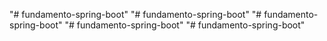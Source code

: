 "# fundamento-spring-boot" 
"# fundamento-spring-boot" 
"# fundamento-spring-boot" 
"# fundamento-spring-boot" 
"# fundamento-spring-boot" 
